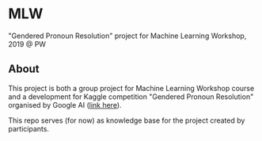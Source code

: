 # MLW
"Gendered Pronoun Resolution" project for Machine Learning Workshop, 2019 @ PW

## About
This project is both a group project for Machine Learning Workshop course and a development for Kaggle competition "Gendered Pronoun Resolution" organised by Google AI ([link here](https://www.kaggle.com/c/gendered-pronoun-resolution)).

This repo serves (for now) as knowledge base for the project created by participants.
